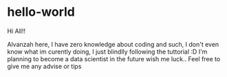 # hello-world

Hi All!!

Alvanzah here, I have zero knowledge about coding and such, I don't even know what im curently doing, I just blindlly following the tuttorial :D
I'm planning to become a data scientist in the future wish me luck..
Feel free to give me any advise or tips
